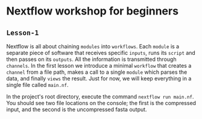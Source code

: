 # Nextflow workshop for beginners

## `Lesson-1`
Nextflow is all about chaining `modules` into `workflows`.
Each `module` is a separate piece of software that receives specific `inputs`, runs its `script` and then passes on its `outputs`.
All the information is transmitted through `channels`.
In the first lesson we introduce a minimal `workflow` that creates a `channel` from a file path, makes a call to a single `module` which parses the data, and finally `views` the result.
Just for now, we will keep everything in a single file called `main.nf`.

In the project's root directory, execute the command `nextflow run main.nf`. You should see two file locations on the console; the first is the compressed input, and the second is the uncompressed fasta output.
